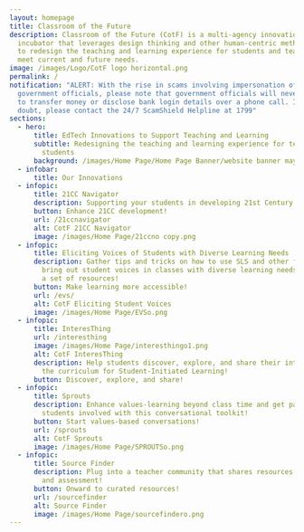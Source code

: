 ```yaml
---
layout: homepage
title: Classroom of the Future
description: Classroom of the Future (CotF) is a multi-agency innovation
  incubator that leverages design thinking and other human-centric methodologies
  to redesign the teaching and learning experience for students and teachers to
  meet current and future needs.
image: /images/Logo/CotF logo horizontal.png
permalink: /
notification: "ALERT: With the rise in scams involving impersonation of
  government officials, please note that government officials will never ask you
  to transfer money or disclose bank login details over a phone call. If in
  doubt, please contact the 24/7 ScamShield Helpline at 1799"
sections:
  - hero:
      title: EdTech Innovations to Support Teaching and Learning
      subtitle: Redesigning the teaching and learning experience for teachers and
        students
      background: /images/Home Page/Home Page Banner/website banner may 2023-1.png
  - infobar:
      title: Our Innovations
  - infopic:
      title: 21CC Navigator
      description: Supporting your students in developing 21st Century Competencies
      button: Enhance 21CC development!
      url: /21ccnavigator
      alt: CotF 21CC Navigator
      image: /images/Home Page/21ccno copy.png
  - infopic:
      title: Eliciting Voices of Students with Diverse Learning Needs
      description: Gather tips and tricks on how to use SLS and other features to
        bring out student voices in classes with diverse learning needs through
        a set of resources!
      button: Make learning more accessible!
      url: /evs/
      alt: CotF Eliciting Student Voices
      image: /images/Home Page/EVSo.png
  - infopic:
      title: InteresThing
      url: /interesthing
      image: /images/Home Page/interesthingo1.png
      alt: CotF InteresThing
      description: Help students discover, explore, and share their interests beyond
        the curriculum for Student-Initiated Learning!
      button: Discover, explore, and share!
  - infopic:
      title: Sprouts
      description: Enhance values-learning beyond class time and get parents and
        students involved with this conversational toolkit!
      button: Start values-based conversations!
      url: /sprouts
      alt: CotF Sprouts
      image: /images/Home Page/SPROUTSo.png
  - infopic:
      title: Source Finder
      description: Plug into a teacher community that shares resources for teaching
        and assessment!
      button: Onward to curated resources!
      url: /sourcefinder
      alt: Source Finder
      image: /images/Home Page/sourcefindero.png
---
```

